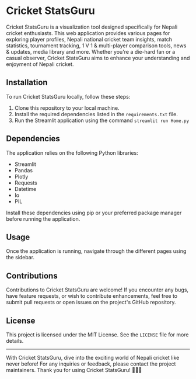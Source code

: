 # Cricket StatsGuru

Cricket StatsGuru is a visualization tool designed specifically for Nepali cricket enthusiasts. This web application provides various pages for exploring player profiles, Nepali national cricket team insights, match statistics, tournament tracking, 1 V 1 & multi-player comparison tools, news & updates, media library and more. Whether you're a die-hard fan or a casual observer, Cricket StatsGuru aims to enhance your understanding and enjoyment of Nepali cricket.

## Installation

To run Cricket StatsGuru locally, follow these steps:

1. Clone this repository to your local machine.
2. Install the required dependencies listed in the `requirements.txt` file.
3. Run the Streamlit application using the command `streamlit run Home.py`

## Dependencies

The application relies on the following Python libraries:

- Streamlit
- Pandas
- Plotly
- Requests
- Datetime
- Io
- PIL

Install these dependencies using pip or your preferred package manager before running the application.

## Usage

Once the application is running, navigate through the different pages using the sidebar. 

## Contributions

Contributions to Cricket StatsGuru are welcome! If you encounter any bugs, have feature requests, or wish to contribute enhancements, feel free to submit pull requests or open issues on the project's GitHub repository.

## License

This project is licensed under the MIT License. See the `LICENSE` file for more details.

---

With Cricket StatsGuru, dive into the exciting world of Nepali cricket like never before! For any inquiries or feedback, please contact the project maintainers. Thank you for using Cricket StatsGuru! 🏏🇳🇵
